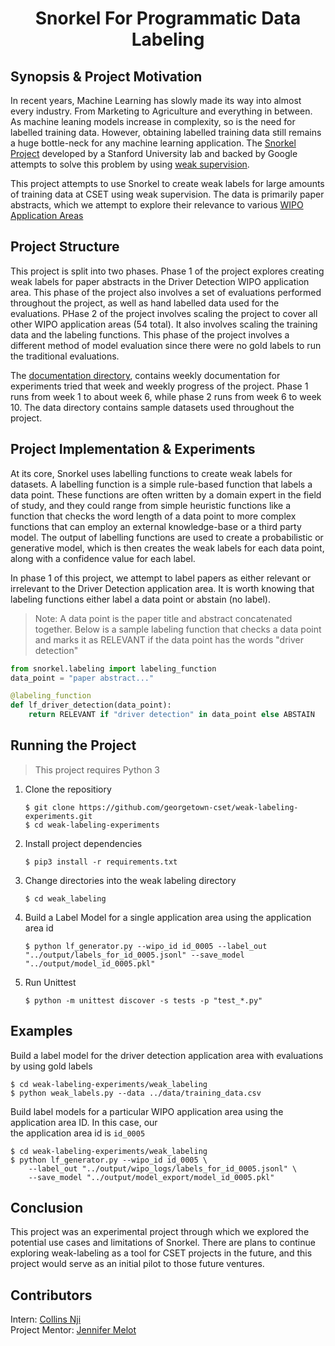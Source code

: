<center><h1>Snorkel For Programmatic Data Labeling</h1></center>

## Synopsis & Project Motivation
In recent years, Machine Learning has slowly made its way into almost every industry. From Marketing to Agriculture and everything in between. As machine leaning models increase in complexity, so is the need for labelled training data. However, obtaining labelled training data still remains a huge bottle-neck for any machine learning application. The [Snorkel Project](https://snrokel.org) developed by a Stanford University lab and backed by Google attempts to solve this problem by using [weak supervision](https://www.snorkel.org/blog/weak-supervision).     

This project attempts to use Snorkel to create weak labels for large amounts of training data at CSET using weak supervision. The data is primarily paper abstracts, which we attempt to explore their relevance to various [WIPO Application Areas](https://wipo.org)

## Project Structure
This project is split into two phases. Phase 1 of the project explores creating weak labels for paper abstracts in the Driver Detection WIPO application area. This phase of the project also involves a set of evaluations performed throughout the project, as well as hand labelled data used for the evaluations. PHase 2 of the project involves scaling the project to cover all other WIPO application areas (54 total). It also involves scaling the training data and the labeling functions. This phase of the project involves a different method of model evaluation since there were no gold labels to run the traditional evaluations.   

The [documentation directory](documentation/), contains weekly documentation for experiments tried that week and weekly progress of the project. Phase 1 runs from week 1 to about week 6, while phase 2 runs from week 6 to week 10. The data directory contains sample datasets used throughout the project. 


## Project Implementation & Experiments
At its core, Snorkel uses labelling functions to create weak labels for datasets. A labelling function is a simple rule-based function that labels a data point. These functions are often written by a domain expert in the field of study, and they could range from simple heuristic functions like a function that checks the word length of a data point to more complex functions that can employ an external knowledge-base or a third party model. The output of labelling functions are used to create a probabilistic or generative model, which is then creates the weak labels for each data point, along with a confidence value for each label. 

In phase 1 of this project, we attempt to label papers as either relevant or irrelevant to the Driver Detection application area. It is worth knowing that labeling functions either label a data point or abstain (no label). 
> Note: A data point is the paper title and abstract concatenated together. 
Below is a sample labeling function that checks a data point and marks it as RELEVANT if the data point has the words "driver detection"
```python
from snorkel.labeling import labeling_function
data_point = "paper abstract..."

@labeling_function
def lf_driver_detection(data_point):
    return RELEVANT if "driver detection" in data_point else ABSTAIN
```

## Running the Project
> This project requires Python 3

1. Clone the repositiory     
   ```shell
   $ git clone https://github.com/georgetown-cset/weak-labeling-experiments.git
   $ cd weak-labeling-experiments
   ```
2. Install project dependencies    
    ```shell
    $ pip3 install -r requirements.txt
    ```
3. Change directories into the weak labeling directory
   ```shell
   $ cd weak_labeling
   ```
4. Build a Label Model for a single application area using the application area id   
   ```shell
   $ python lf_generator.py --wipo_id id_0005 --label_out "../output/labels_for_id_0005.jsonl" --save_model "../output/model_id_0005.pkl"
    ```
5. Run Unittest
    ```shell
    $ python -m unittest discover -s tests -p "test_*.py"
    ```

## Examples
Build a label model for the driver detection application area with evaluations by using gold labels
```shell
$ cd weak-labeling-experiments/weak_labeling
$ python weak_labels.py --data ../data/training_data.csv
```

Build label models for a particular WIPO application area using the application area ID. In this case, our    
the application area id is `id_0005`
```shell
$ cd weak-labeling-experiments/weak_labeling
$ python lf_generator.py --wipo_id id_0005 \
    --label_out "../output/wipo_logs/labels_for_id_0005.jsonl" \
    --save_model "../output/model_export/model_id_0005.pkl"
```

## Conclusion
This project was an experimental project through which we explored the potential use cases and limitations of Snorkel. There are plans to continue exploring weak-labeling as a tool for CSET projects in the future, and this project would serve as an initial pilot to those future ventures.

## Contributors
Intern: [Collins Nji](https://github.com/collinsnji)    
Project Mentor: [Jennifer Melot](https://github.com/jmelot)    


